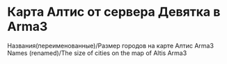 # Карта Алтис от сервера Девятка в Arma3
Названия(переименованные)/Размер городов на карте Алтис Arma3</br>
Names (renamed)/The size of cities on the map of Altis Arma3
